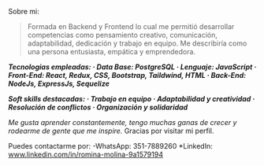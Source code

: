 Sobre mi:

>Formada en Backend y Frontend lo cual me permitió desarrollar competencias como pensamiento creativo, comunicación, adaptabilidad, dedicación y trabajo en equipo.
Me describiría como una persona entusiasta, empática y emprendedora.

***Tecnologias empleadas:
· Data Base: PostgreSQL
· Lenguaje: JavaScript
· Front-End: React, Redux, CSS, Bootstrap, Taildwind, HTML
· Back-End: NodeJs, ExpressJs, Sequelize***

***Soft skills destacadas: 
· Trabajo en equipo
· Adaptabilidad y creatividad
· Resolución de conflictos
· Organización y solidaridad***

_Me gusta aprender constantemente, tengo muchas ganas de crecer y rodearme de gente que me inspire._
Gracias por visitar mi perfil.


Puedes contactarme por:
-WhatsApp: 351-7889260
*LinkedIn: www.linkedin.com/in/romina-molina-9a1579194
